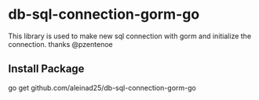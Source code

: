 # db-sql-connection-gorm-go

This library is used to make new sql connection with gorm and initialize the connection.
thanks @pzentenoe
## Install Package

go get github.com/aleinad25/db-sql-connection-gorm-go
